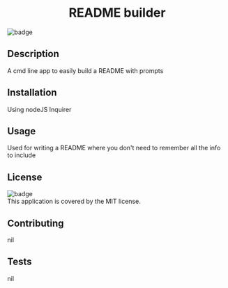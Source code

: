 
<h1 align="center">README builder </h1>
  
![badge](https://img.shields.io/badge/license-MIT-brightgreen)<br />

## Description
A cmd line app to easily build a README with prompts

## Installation
Using nodeJS Inquirer

## Usage
Used for writing a README where you don't need to remember all the info to include

## License
![badge](https://img.shields.io/badge/license-MIT-brightgreen)
<br />
This application is covered by the MIT license. 

## Contributing
nil

## Tests
nil
    